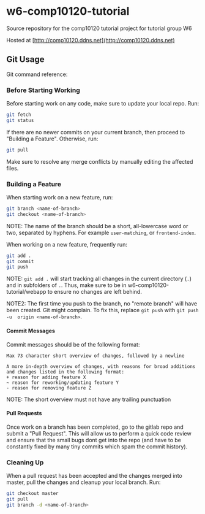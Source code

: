 # w6-comp10120-tutorial
Source repository for the comp10120 tutorial project for tutorial group W6

Hosted at [http://comp10120.ddns.net](http://comp10120.ddns.net)

## Git Usage
Git command reference:

### Before Starting Working
Before starting work on any code, make sure to update your local repo. Run:
```sh
git fetch
git status
```

If there are no newer commits on your current branch, then proceed to "Building 
a Feature". Otherwise, run:
```sh
git pull
```

Make sure to resolve any merge conflicts by manually editing the affected files.

### Building a Feature
When starting work on a new feature, run:
```sh
git branch <name-of-branch>
git checkout <name-of-branch>
```
NOTE: The name of the branch should be a short, all-lowercase word or two,
separated by hyphens. For example `user-matching`, or `frontend-index`.

When working on a new feature, frequently run:
```sh
git add .
git commit
git push
```
NOTE: `git add .` will start tracking all changes in the current directory (`.`) 
and in subfolders of `.`. Thus, make sure to be in w6-comp10120-tutorial/webapp 
to ensure no changes are left behind.

NOTE2: The first time you push to the branch, no "remote branch" will have been 
created. Git might complain. To fix this, replace `git push` with `git push -u 
origin <name-of-branch>`.

#### Commit Messages
Commit messages should be of the following format:
```
Max 73 character short overview of changes, followed by a newline

A more in-depth overview of changes, with reasons for broad additions 
and changes listed in the following format:
+ reason for adding feature X
~ reason for reworking/updating feature Y
- reason for removing feature Z
```
NOTE: The short overview must not have any trailing punctuation

#### Pull Requests
Once work on a branch has been completed, go to the gitlab repo and submit a 
"Pull Request". This will allow us to perform a quick code review and ensure 
that the small bugs dont get into the repo (and have to be constantly fixed by 
many tiny commits which spam the commit history).

### Cleaning Up
When a pull request has been accepted and the changes merged into master, 
pull the changes and cleanup your local branch. Run:
```sh
git checkout master
git pull
git branch -d <name-of-branch>
```


